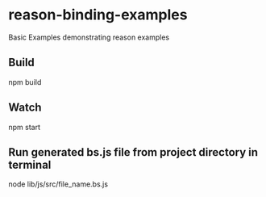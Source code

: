 
# reason-binding-examples
Basic Examples demonstrating reason examples

## Build
npm build

## Watch
npm start

## Run generated bs.js file from project directory in terminal
node lib/js/src/file_name.bs.js
